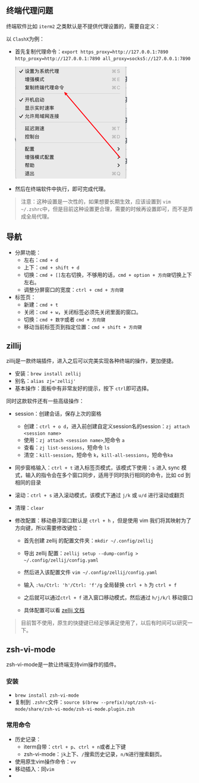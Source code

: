 ## 终端代理问题

终端软件比如 `iterm2` 之类默认是不提供代理设置的，需要自定义：

以 `ClashX`为例：

- 首先复制代理命令：`export https_proxy=http://127.0.0.1:7890 http_proxy=http://127.0.0.1:7890 all_proxy=socks5://127.0.0.1:7890`

  ![image-20230316134227588](assets/iTerm2/image-20230316134227588.png)

- 然后在终端软件中执行，即可完成代理。

> 注意：这种设置是一次性的，如果想要长期生效，应该设置到 `vim ~/.zshrc`中，但是目前这种设置更合理，需要的时候再设置即可，而不是弄成全局代理。

## 导航

- 分屏功能：
  - 左右：`cmd + d`
  - 上下：`cmd + shift + d`
  - 切换：`cmd + []`左右切换，不够用的话，`cmd + option + 方向键`切换上下左右。
  - 调整分屏窗口的宽度：`ctrl + cmd + 方向键`
- 标签页：
  - 新建：`cmd + t`
  - 关闭：`cmd + w`，关闭标签必须先关闭里面的窗口。
  - 切换：`cmd + 数字`或者 `cmd + 方向键`
  - 移动当前标签页到指定位置：`cmd + shift + 方向键`

## zillij

zillij是一款终端插件，进入之后可以完美实现各种终端的操作，更加便捷。

- 安装：`brew install zellij`
- 别名：`alias zj='zellij'`
- 基本操作：面板中有非常友好的提示，按下 `ctrl`即可选择。

同时这款软件还有一些高级操作：

- session：创建会话，保存上次的窗格
  - 创建：`ctrl + o d`，进入前创建自定义session名的session：`zj attach <session name>`
  - 使用：`zj attach <session name>`,短命令 `a`
  - 查看：`zj list-sessions`，短命令 `ls`
  - 清空：`kill-session`，短命令 `k`，`kill-all-sessions`，短命令`ka`
- 同步窗格输入：`ctrl + t` 进入标签页模式，该模式下使用：`s` 进入 sync 模式，输入的指令会在多个窗口同步，适用于同时执行相同的命令，比如 cd 到相同的目录

- 滚动：`ctrl + s` 进入滚动模式，该模式下通过 `j/k` 或 `u/d` 进行滚动或翻页

- 清理：`clear`

- 修改配置：移动悬浮窗口默认是 `ctrl + h` ，但是使用 vim 我们将其映射为了方向键，所以需要修改键位：
  - 首先创建 zellij 的配置文件夹：`mkdir ~/.config/zellij`
  
  - 导出 zellij 配置：`zellij setup --dump-config > ~/.config/zellij/config.yaml`
  
  - 然后进入该配置文件 `vim ~/.config/zellij/config.yaml`
  
  - 输入 `:%s/Ctrl: 'h'/Ctrl: 'f'/g` 全局替换 `ctrl + h` 为 `ctrl + f`
  
  - 之后就可以通过`ctrl + f` 进入窗口移动模式，然后通过 `h/j/k/l` 移动窗口
  
  - 具体配置可以看 [zellij 文档](https://tszv.vercel.app/07.键盘侠/4.iTerm/zellij.dev/documentation/keybindings-keys.html)

> 目前暂不使用，原生的快捷键已经足够满足使用了，以后有时间可以研究一下。

## zsh-vi-mode

zsh-vi-mode是一款让终端支持vim操作的插件。

### 安装

- `brew install zsh-vi-mode`
- 复制到 `.zshrc`文件：`source $(brew --prefix)/opt/zsh-vi-mode/share/zsh-vi-mode/zsh-vi-mode.plugin.zsh`

### 常用命令

- 历史记录：
  - iterm自带：`ctrl + p`、`ctrl + n`或者上下键
  - zsh-vi-mode：`jk`上下、`/`搜索历史记录，`n/N`进行搜索翻页。
- 使用原生vim操作命令：`vv`
- 移动插入：同`vim`
- 
